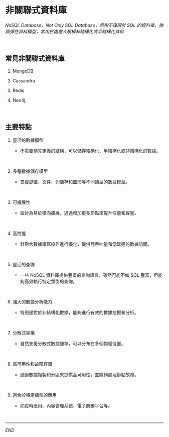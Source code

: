 # 非關聯式資料庫

_NoSQL Database，Not Only SQL Database，意指不僅限於 SQL 的資料庫，強調彈性資料模型，常用於處理大規模非結構化或半結構化資料_

<br>

## 常見非關聯式資料庫

1. MongoDB

2. Cassandra

3. Redis

4. Neo4j

<br>

## 主要特點

1. 靈活的數據模型

   - 不需要預先定義的結構，可以儲存結構化、半結構化或非結構化的數據。

<br>

2. 多種數據儲存模型

   - 支援鍵值、文件、列儲存和圖形等不同類型的數據模型。

<br>

3. 可擴展性

   - 設計為易於橫向擴展，通過增加更多節點來提升性能和容量。

<br>

4. 高性能

   - 針對大數據讀寫操作進行優化，提供高吞吐量和低延遲的數據訪問。

<br>

5. 靈活的查詢

   - 一些 NoSQL 資料庫提供豐富的查詢語言，雖然可能不如 SQL 豐富，但能夠高效執行特定類型的查詢。

<br>

6. 強大的數據分析能力

   - 特別是對於非結構化數據，能夠進行有效的數據挖掘和分析。

<br>

7. 分散式架構

   - 自然支援分散式數據儲存，可以分布在多個物理位置。

<br>

8. 高可用性和故障容錯

   - 通過數據複製和分區來提供高可用性，並能夠處理節點故障。

<br>

9. 適合於特定類型的應用

   - 如實時應用、內容管理系統、電子商務平台等。

<br>

___

_END_